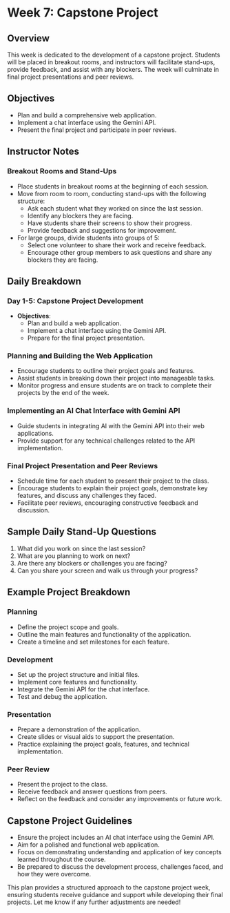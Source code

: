 # Week 7: Capstone Project

## Overview

This week is dedicated to the development of a capstone project. Students will be placed in breakout rooms, and instructors will facilitate stand-ups, provide feedback, and assist with any blockers. The week will culminate in final project presentations and peer reviews.

## Objectives

- Plan and build a comprehensive web application.
- Implement a chat interface using the Gemini API.
- Present the final project and participate in peer reviews.

## Instructor Notes

### Breakout Rooms and Stand-Ups

- Place students in breakout rooms at the beginning of each session.
- Move from room to room, conducting stand-ups with the following structure:
  - Ask each student what they worked on since the last session.
  - Identify any blockers they are facing.
  - Have students share their screens to show their progress.
  - Provide feedback and suggestions for improvement.
- For large groups, divide students into groups of 5:
  - Select one volunteer to share their work and receive feedback.
  - Encourage other group members to ask questions and share any blockers they are facing.

## Daily Breakdown

### Day 1-5: Capstone Project Development

- **Objectives**:
  - Plan and build a web application.
  - Implement a chat interface using the Gemini API.
  - Prepare for the final project presentation.

### Planning and Building the Web Application

- Encourage students to outline their project goals and features.
- Assist students in breaking down their project into manageable tasks.
- Monitor progress and ensure students are on track to complete their projects by the end of the week.

### Implementing an AI Chat Interface with Gemini API

- Guide students in integrating AI with the Gemini API into their web applications.
- Provide support for any technical challenges related to the API implementation.

### Final Project Presentation and Peer Reviews

- Schedule time for each student to present their project to the class.
- Encourage students to explain their project goals, demonstrate key features, and discuss any challenges they faced.
- Facilitate peer reviews, encouraging constructive feedback and discussion.

## Sample Daily Stand-Up Questions

1. What did you work on since the last session?
2. What are you planning to work on next?
3. Are there any blockers or challenges you are facing?
4. Can you share your screen and walk us through your progress?

## Example Project Breakdown

### Planning

- Define the project scope and goals.
- Outline the main features and functionality of the application.
- Create a timeline and set milestones for each feature.

### Development

- Set up the project structure and initial files.
- Implement core features and functionality.
- Integrate the Gemini API for the chat interface.
- Test and debug the application.

### Presentation

- Prepare a demonstration of the application.
- Create slides or visual aids to support the presentation.
- Practice explaining the project goals, features, and technical implementation.

### Peer Review

- Present the project to the class.
- Receive feedback and answer questions from peers.
- Reflect on the feedback and consider any improvements or future work.

## Capstone Project Guidelines

- Ensure the project includes an AI chat interface using the Gemini API.
- Aim for a polished and functional web application.
- Focus on demonstrating understanding and application of key concepts learned throughout the course.
- Be prepared to discuss the development process, challenges faced, and how they were overcome.

This plan provides a structured approach to the capstone project week, ensuring students receive guidance and support while developing their final projects. Let me know if any further adjustments are needed!
